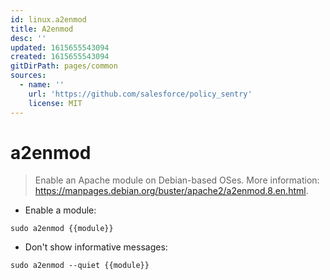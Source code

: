 ```yaml
---
id: linux.a2enmod
title: A2enmod
desc: ''
updated: 1615655543094
created: 1615655543094
gitDirPath: pages/common
sources:
  - name: ''
    url: 'https://github.com/salesforce/policy_sentry'
    license: MIT
---
```

# a2enmod

> Enable an Apache module on Debian-based OSes.
> More information: <https://manpages.debian.org/buster/apache2/a2enmod.8.en.html>.

- Enable a module:

`sudo a2enmod {{module}}`

- Don't show informative messages:

`sudo a2enmod --quiet {{module}}`

